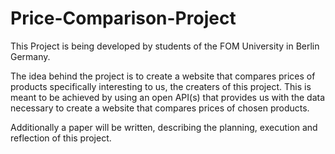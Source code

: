 # Price-Comparison-Project

This Project is being developed by students of the FOM University in Berlin Germany.

The idea behind the project is to create a website that compares prices of products specifically interesting to us, the creaters of this project.
This is meant to be achieved by using an open API(s) that provides us with the data necessary to create a website that compares prices of chosen products.

Additionally a paper will be written, describing the planning, execution and reflection of this project.
